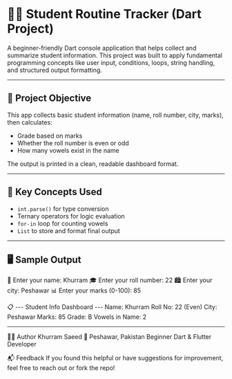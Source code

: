 # 🧑‍🎓 Student Routine Tracker (Dart Project)

A beginner-friendly Dart console application that helps collect and summarize student information. This project was built to apply fundamental programming concepts like user input, conditions, loops, string handling, and structured output formatting.

---

## 🎯 Project Objective

This app collects basic student information (name, roll number, city, marks), then calculates:

- Grade based on marks  
- Whether the roll number is even or odd  
- How many vowels exist in the name  

The output is printed in a clean, readable dashboard format.

---

## 🧠 Key Concepts Used

- `int.parse()` for type conversion  
- Ternary operators for logic evaluation  
- `for-in` loop for counting vowels  
- `List` to store and format final output  

---

## 🖥️ Sample Output

👤 Enter your name: Khurram
🎓 Enter your roll number: 22
🏙️ Enter your city: Peshawar
📊 Enter your marks (0-100): 85

📋 --- Student Info Dashboard ---
Name: Khurram
Roll No: 22 (Even)
City: Peshawar
Marks: 85
Grade: B
Vowels in Name: 2

____







🙋‍♂️ Author
Khurram Saeed
📍 Peshawar, Pakistan
Beginner Dart & Flutter Developer




📬 Feedback
If you found this helpful or have suggestions for improvement, feel free to reach out or fork the repo!
